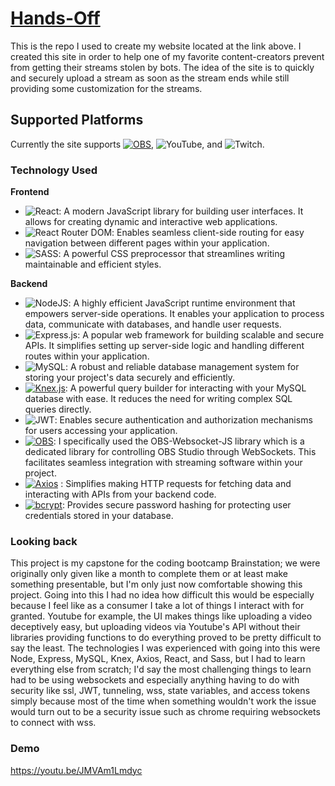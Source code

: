 # [Hands-Off](https://www.hands-off.app) 

This is the repo I used to create my website located at the link above. I created this site in order to help one of my favorite content-creators prevent from getting their streams stolen by bots.
The idea of the site is to quickly and securely upload a stream as soon as the stream ends while still providing some customization for the streams.

## Supported Platforms

Currently the site supports [![OBS](https://img.shields.io/badge/OBS-Open%20Broadcaster%20Software-282c34?style=plastic&logo=obs-studio)](https://obsproject.com/), ![YouTube](https://img.shields.io/badge/YouTube-%23FF0000.svg?style=plastic&logo=YouTube&logoColor=white), and ![Twitch](https://img.shields.io/badge/Twitch-9347FF?style=plastic&logo=twitch&logoColor=white).

### Technology Used

**Frontend**

+ ![React](https://img.shields.io/badge/react-%2320232a.svg?style=plastic&logo=react&logoColor=%2361DAFB): A modern JavaScript library for building user interfaces. It allows for creating dynamic and interactive web applications.
+ ![React Router DOM](https://img.shields.io/badge/React_Router-CA4245?style=plastic&logo=react-router&logoColor=white): Enables seamless client-side routing for easy navigation between different pages within your application.
+ ![SASS](https://img.shields.io/badge/SASS-hotpink.svg?style=plastic&logo=SASS&logoColor=white): A powerful CSS preprocessor that streamlines writing maintainable and efficient styles.

**Backend**

+ ![NodeJS](https://img.shields.io/badge/node.js-6DA55F?style=plastic&logo=node.js&logoColor=white): A highly efficient JavaScript runtime environment that empowers server-side operations. It enables your application to process data, communicate with databases, and handle user requests.
+ ![Express.js](https://img.shields.io/badge/express.js-%23404d59.svg?style=plastic&logo=express&logoColor=%2361DAFB): A popular web framework for building scalable and secure APIs. It simplifies setting up server-side logic and handling different routes within your application.
+ ![MySQL](https://img.shields.io/badge/mysql-%2300f.svg?style=plastic&logo=mysql&logoColor=white): A robust and reliable database management system for storing your project's data securely and efficiently.
+ [![Knex.js](https://img.shields.io/badge/Knex.js-57A34B?style=plastic&logo=database&color=E26421)](http://knexjs.org/): A powerful query builder for interacting with your MySQL database with ease. It reduces the need for writing complex SQL queries directly.
+ ![JWT](https://img.shields.io/badge/JWT-black?style=plastic&logo=JSON%20web%20tokens): Enables secure authentication and authorization mechanisms for users accessing your application.
+ [![OBS](https://img.shields.io/badge/OBS-Open%20Broadcaster%20Software-282c34?style=plastic&logo=obs-studio)](https://obsproject.com/): I specifically used the OBS-Websocket-JS library which is a dedicated library for controlling OBS Studio through WebSockets. This facilitates seamless integration with streaming software within your project.
+ [![Axios](https://img.shields.io/badge/Axios-56A5FF?style=plastic&logo=axios&color=5A29E4)](https://axios-http.com/)
: Simplifies making HTTP requests for fetching data and interacting with APIs from your backend code.
+ [![bcrypt](https://img.shields.io/badge/bcrypt-Hashing%20algorithm-2A6DF4?style=plastic&logo=node.js&color=black)](https://www.npmjs.com/package/bcrypt): Provides secure password hashing for protecting user credentials stored in your database.

### Looking back

This project is my capstone for the coding bootcamp Brainstation; we were originally only given like a month to complete them or at least make something presentable, but I'm only just now comfortable
showing this project. Going into this I had no idea how difficult this would be especially because I feel like as a consumer I take a lot of things I interact with for granted. Youtube for example, the UI makes things like uploading a video deceptively easy, but uploading videos via Youtube's API without their libraries providing functions to do everything proved to be pretty difficult to say the least. The technologies I was experienced with going into this were Node, Express, MySQL, Knex, Axios, React, and Sass, but I had to learn everything else from scratch; I'd say the most challenging things to learn had to be using websockets and especially anything having to do with security like ssl, JWT, tunneling, wss, state variables, and access tokens simply because most of the time when something wouldn't work the issue would turn out to be a security issue such as chrome requiring websockets to connect with wss.

### Demo

https://youtu.be/JMVAm1Lmdyc

